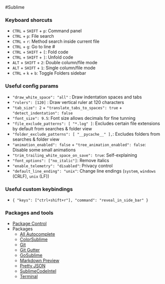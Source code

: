 #Sublime  

### Keyboard shorcuts

- `CTRL` + `SHIFT` + `p`: Command panel
- `CTRL` + `p`: File search
- `CTRL` + `r`: Method search inside current file
- `CTRL` + `g`: Go to line #
- `CTRL` + `SHIFT` + `[`: Fold code
- `CTRL` + `SHIFT` + `]`: Unfold code
- `ALT` + `SHIFT` + `2`: Double column/file mode
- `ALT` + `SHIFT` + `1`: Single column/file mode
- `CTRL` + `k` + `b`: Toggle Folders sidebar

### Useful config params
- `"draw_white_space": "all"` : Draw indentation spaces and tabs
- `"rulers": [120]` : Draw vertical ruler at 120 characters
- `"tab_size": 2` + `"translate_tabs_to_spaces": true` + `"detect_indentation": false`
- `"font_size": 9.5`: Font size allows decimals for fine tunning
- `"file_exclude_patterns": [ "*.log" ]`: Excludes certain file extensions by default from searches & folder view
- `"folder_exclude_patterns": [ "__pycache__" ],`: Excludes folders from searches & folder view
- `"animation_enabled": false` + `"tree_animation_enabled": false`: Disable some small animations
- `"trim_trailing_white_space_on_save": true`: Self-explaining
- `"font_options": ["no_italic"]`: Remove italics
- `"enable_telemetry": "disabled"`: Privacy control
- `"default_line_ending": "unix"`: Change line endings (`system`, `windows` (CRLF), `unix` (LF))

### Useful custom keybindings
- `{ "keys": ["ctrl+shift+r"], "command": "reveal_in_side_bar" }`

### Packages and tools
- [Package Control](https://packagecontrol.io/installation)
- Packages
  - [All Autocomplete](https://github.com/alienhard/SublimeAllAutocomplete)
  - [ColorSublime](https://github.com/Colorsublime/Colorsublime-Plugin)
  - [Git](https://github.com/kemayo/sublime-text-git/wiki)
  - [Git Gutter](https://packagecontrol.io/packages/GitGutter)
  - [GoSublime](https://github.com/DisposaBoy/GoSublime)
  - [Markdown Preview](https://packagecontrol.io/packages/Markdown%20Preview)
  - [Pretty JSON](https://github.com/dzhibas/SublimePrettyJson)
  - [SublimeCodeIntel](https://github.com/Kronuz/SublimeCodeIntel)
  - [Terminal](https://packagecontrol.io/packages/Terminal)
